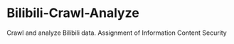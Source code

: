 # Bilibili-Crawl-Analyze
Crawl and analyze Bilibili data. Assignment of Information Content Security
